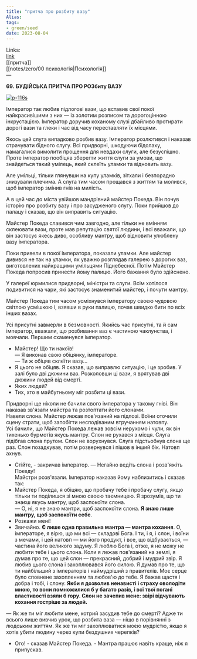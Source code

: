 ```yaml
---
title: "притча про розбиту вазу"
Alias: 
tags:
- green/seed
date: 2023-08-04
---
```

Links:  
[link](https://fifthway.wordpress.com/%D0%BB%D1%8E%D0%B1%D0%B8%D0%BC%D1%8B%D0%B5-%D0%BF%D1%80%D0%B8%D1%82%D1%87%D0%B8/)  
[[притча]]  
[[notes/zero/00 психологія|Психологія]]  
— 

**69.** **БУДІЙСЬКА ПРИТЧА ПРО РОЗбиту ВАЗУ**

[![](https://fifthway.files.wordpress.com/2010/08/p-116s.jpg?w=500 "p-116s")](https://fifthway.files.wordpress.com/2010/08/p-116s.jpg)

Імператор так любив підлогові вази, що вставив свої покої найкрасивішими з них — із золотим розписом та дорогоцінною інкрустацією. Імператор доручив коханому слузі дбайливо протирати дорогі вази та глеки і час від часу переставляти їх місцями.

Якось цей слуга випадково розбив вазу. Імператор розлютився і наказав страчувати бідного слугу. Всі придворні, шкодуючи бідолаху, намагалися вимолити прощення для невдахи слуги, але безуспішно. Проте імператор пообіцяв зберегти життя слуги за умови, що знайдеться такий умілець, який склеїть уламки та відновить вазу.

Але умільці, тільки глянувши на купу уламків, зітхали і безпорадно знизували плечима. А слуга тим часом прощався з життям та молився, щоб імператор змінив гнів на милість.

А в цей час до міста увійшов мандрівний майстер Покеда. Він почув історію про розбиту вазу і про засудженого слугу. Поки прийшов до палацу і сказав, що він виправить ситуацію.

Майстер Покеда славився чим завгодно, але тільки не вмінням склеювати вази, проте мав репутацію святої людини, і всі вважали, що він застосує якесь диво, особливу мантру, щоб відновити улюблену вазу імператора.

Поки привели в покої імператора, показали уламки. Але майстер дивився не так на уламки, як уважно розглядав галерею з дорогих ваз, виготовлених найкращими умільцями Піднебесної. Потім Майстер Покеда попросив принести йому палицю. Його бажання було здійснено.

У галереї юрмилися придворні, міністри та слуги. Всім хотілося подивитися на чари, які застосує знаменитий майстер, і почути мантру.

Майстер Покеда тим часом усміхнувся імператору своєю чудовою світлою усмішкою і, взявши в руки палицю, почав швидко бити по всіх інших вазах.

Усі присутні завмерли в безмовності. Якийсь час присутні, та й сам імператор, вважали, що розбивання ваз є частиною чаклунства, і мовчали. Першим схаменувся імператор.
- Майстер! Що ти накоїв!  
— Я виконав свою обіцянку, імператоре.  
— Ти ж обіцяв склеїти вазу…
- Я цього не обіцяв. Я сказав, що виправлю ситуацію, і це зробив. У залі було дві дюжини ваз. Розколовши ці вази, я врятував дві дюжини людей від смерті.
- Яких людей?
- Тих, хто в майбутньому міг розбити ці вази.

Придворні ще ніколи не бачили свого імператора у такому гніві. Він наказав зв'язати майстра та розтоптати його слонами.  
Навели слона. Майстер лежав пов'язаний на підлозі. Воїни оточили сцену страти, щоб запобігти несподіваним втручанням натовпу.  
Усі бачили, що Майстер Покеда лежав зовсім нерухомо і чули, як він тихенько бурмотів якусь мантру. Слон не рухався з місця. Слуга підібгав слона прутом. Слон не ворухнувся. Слуга підстьобнув слона ще раз. Слон позадкував, потім розвернувся і пішов в інший бік. Натовп ахнув.
- Стійте, - закричав імператор. — Негайно ведіть слона і розв'яжіть Покеду!  
Майстри розв'язали. Імператор наказав йому наблизитись і сказав так:
- Майстер Покеда, я обіцяю, що пробачу тебе і пробачу слугу, якщо тільки ти поділишся зі мною своєю таємницею. Я зрозумів, що ти знаєш якусь мантру, щоб заспокоїти слона.  
— О, ні, я не знаю мантри, щоб заспокоїти слона. **Я знаю лише мантру, щоб заспокоїти себе**.
- Розкажи мені!
- Звичайно. **Є лише одна правильна мантра — мантра кохання**. О, імператоре, я вірю, що ми всі — складові Бога. І ти, і я, і слон, і воїни з мечами, і цей натовп — ми його продукт, і все, що відбувається, — частина його великого задуму. Я люблю Бога і, отже, я не можу не любити тебе і цього слона. Коли я лежав пов'язаний на землі, я думав про те, що цей слон — прекрасний, добрий і мудрий звір. Я любив цього слона і захоплювався його силою. Я думав про те, що ти найбільший з імператорів і наймудріший з правителів. Моє серце було сповнене захопленням та любов'ю до тебе. Я бажав щастя і добра і тобі, і слону. **Якби я дозволив ненависті і страху оволодіти мною, то вони помножилися б у багато разів, і всі твої погані властивості взяли б гору. Слон не зачепив мене: звірі відчувають кохання гостріше за людей.**



— Як же ти міг любити мене, котрий засудив тебе до смерті? Адже ти всього лише вивчив урок, що розбита ваза — ніщо в порівнянні з людським життям. Як же ти міг захоплюватися моєю мудрістю, якщо я хотів убити людину через купи бездушних черепків?
- Ого! - сказав Майстер Покеда. - Мантра працює навіть краще, ніж я припускав.